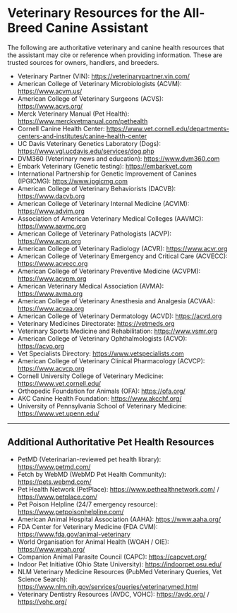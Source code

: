 # Veterinary Resources for the All-Breed Canine Assistant

The following are authoritative veterinary and canine health resources that the assistant may cite or reference when providing information. These are trusted sources for owners, handlers, and breeders.

- Veterinary Partner (VIN): https://veterinarypartner.vin.com/
- American College of Veterinary Microbiologists (ACVM): https://www.acvm.us/
- American College of Veterinary Surgeons (ACVS): https://www.acvs.org/
- Merck Veterinary Manual (Pet Health): https://www.merckvetmanual.com/pethealth
- Cornell Canine Health Center: https://www.vet.cornell.edu/departments-centers-and-institutes/canine-health-center
- UC Davis Veterinary Genetics Laboratory (Dogs): https://www.vgl.ucdavis.edu/services/dog.php
- DVM360 (Veterinary news and education): https://www.dvm360.com
- Embark Veterinary (Genetic testing): https://embarkvet.com
- International Partnership for Genetic Improvement of Canines (IPGICMG): https://www.ipgicmg.com
- American College of Veterinary Behaviorists (DACVB): https://www.dacvb.org
- American College of Veterinary Internal Medicine (ACVIM): https://www.advim.org
- Association of American Veterinary Medical Colleges (AAVMC): https://www.aavmc.org
- American College of Veterinary Pathologists (ACVP): https://www.acvp.org
- American College of Veterinary Radiology (ACVR): https://www.acvr.org
- American College of Veterinary Emergency and Critical Care (ACVECC): https://www.acvecc.org
- American College of Veterinary Preventive Medicine (ACVPM): https://www.acvpm.org
- American Veterinary Medical Association (AVMA): https://www.avma.org
- American College of Veterinary Anesthesia and Analgesia (ACVAA): https://www.acvaa.org
- American College of Veterinary Dermatology (ACVD): https://acvd.org
- Veterinary Medicines Directorate: https://vetmeds.org
- Veterinary Sports Medicine and Rehabilitation: https://www.vsmr.org
- American College of Veterinary Ophthalmologists (ACVO): https://acvo.org
- Vet Specialists Directory: https://www.vetspecialists.com
- American College of Veterinary Clinical Pharmacology (ACVCP): https://www.acvcp.org
- Cornell University College of Veterinary Medicine: https://www.vet.cornell.edu/
- Orthopedic Foundation for Animals (OFA): https://ofa.org/
- AKC Canine Health Foundation: https://www.akcchf.org/
- University of Pennsylvania School of Veterinary Medicine: https://www.vet.upenn.edu/

- ---

## Additional Authoritative Pet Health Resources
- PetMD (Veterinarian-reviewed pet health library): https://www.petmd.com/
- Fetch by WebMD (WebMD Pet Health Community): https://pets.webmd.com/
- Pet Health Network (PetPlace): https://www.pethealthnetwork.com/ / https://www.petplace.com/
- Pet Poison Helpline (24/7 emergency resource): https://www.petpoisonhelpline.com/
- American Animal Hospital Association (AAHA): https://www.aaha.org/
- FDA Center for Veterinary Medicine (FDA CVM): https://www.fda.gov/animal-veterinary
- World Organisation for Animal Health (WOAH / OIE): https://www.woah.org/
- Companion Animal Parasite Council (CAPC): https://capcvet.org/
- Indoor Pet Initiative (Ohio State University): https://indoorpet.osu.edu/
- NLM Veterinary Medicine Resources (PubMed Veterinary Queries, Vet Science Search): https://www.nlm.nih.gov/services/queries/veterinarymed.html
- Veterinary Dentistry Resources (AVDC, VOHC): https://avdc.org/ / https://vohc.org/
